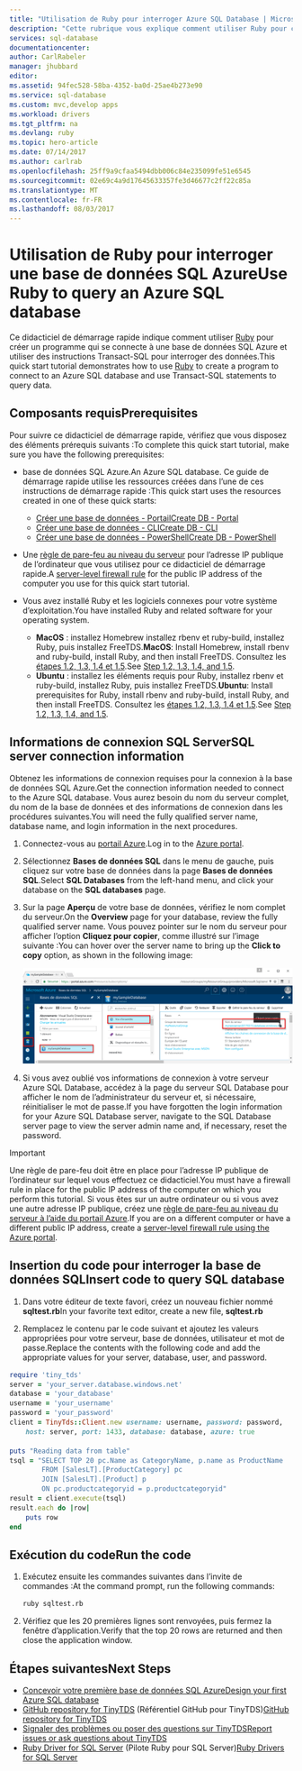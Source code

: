 ```yaml
---
title: "Utilisation de Ruby pour interroger Azure SQL Database | Microsoft Docs"
description: "Cette rubrique vous explique comment utiliser Ruby pour créer un programme qui se connecte à une base de données SQL Azure et l’interroger à l’aide d’instructions Transact-SQL."
services: sql-database
documentationcenter: 
author: CarlRabeler
manager: jhubbard
editor: 
ms.assetid: 94fec528-58ba-4352-ba0d-25ae4b273e90
ms.service: sql-database
ms.custom: mvc,develop apps
ms.workload: drivers
ms.tgt_pltfrm: na
ms.devlang: ruby
ms.topic: hero-article
ms.date: 07/14/2017
ms.author: carlrab
ms.openlocfilehash: 25ff9a9cfaa5494dbb006c84e235099fe51e6545
ms.sourcegitcommit: 02e69c4a9d17645633357fe3d46677c2ff22c85a
ms.translationtype: MT
ms.contentlocale: fr-FR
ms.lasthandoff: 08/03/2017
---
```

# <a name="use-ruby-to-query-an-azure-sql-database"></a><span data-ttu-id="db640-103">Utilisation de Ruby pour interroger une base de données SQL Azure</span><span class="sxs-lookup"><span data-stu-id="db640-103">Use Ruby to query an Azure SQL database</span></span>

<span data-ttu-id="db640-104">Ce didacticiel de démarrage rapide indique comment utiliser [Ruby](https://www.ruby-lang.org) pour créer un programme qui se connecte à une base de données SQL Azure et utiliser des instructions Transact-SQL pour interroger des données.</span><span class="sxs-lookup"><span data-stu-id="db640-104">This quick start tutorial demonstrates how to use [Ruby](https://www.ruby-lang.org) to create a program to connect to an Azure SQL database and use Transact-SQL statements to query data.</span></span>

## <a name="prerequisites"></a><span data-ttu-id="db640-105">Composants requis</span><span class="sxs-lookup"><span data-stu-id="db640-105">Prerequisites</span></span>

<span data-ttu-id="db640-106">Pour suivre ce didacticiel de démarrage rapide, vérifiez que vous disposez des éléments prérequis suivants :</span><span class="sxs-lookup"><span data-stu-id="db640-106">To complete this quick start tutorial, make sure you have the following prerequisites:</span></span>

- <span data-ttu-id="db640-107">base de données SQL Azure.</span><span class="sxs-lookup"><span data-stu-id="db640-107">An Azure SQL database.</span></span> <span data-ttu-id="db640-108">Ce guide de démarrage rapide utilise les ressources créées dans l’une de ces instructions de démarrage rapide :</span><span class="sxs-lookup"><span data-stu-id="db640-108">This quick start uses the resources created in one of these quick starts:</span></span> 

   - [<span data-ttu-id="db640-109">Créer une base de données - Portail</span><span class="sxs-lookup"><span data-stu-id="db640-109">Create DB - Portal</span></span>](sql-database-get-started-portal.md)
   - [<span data-ttu-id="db640-110">Créer une base de données - CLI</span><span class="sxs-lookup"><span data-stu-id="db640-110">Create DB - CLI</span></span>](sql-database-get-started-cli.md)
   - [<span data-ttu-id="db640-111">Créer une base de données - PowerShell</span><span class="sxs-lookup"><span data-stu-id="db640-111">Create DB - PowerShell</span></span>](sql-database-get-started-powershell.md)

- <span data-ttu-id="db640-112">Une [règle de pare-feu au niveau du serveur](sql-database-get-started-portal.md#create-a-server-level-firewall-rule) pour l’adresse IP publique de l’ordinateur que vous utilisez pour ce didacticiel de démarrage rapide.</span><span class="sxs-lookup"><span data-stu-id="db640-112">A [server-level firewall rule](sql-database-get-started-portal.md#create-a-server-level-firewall-rule) for the public IP address of the computer you use for this quick start tutorial.</span></span>
- <span data-ttu-id="db640-113">Vous avez installé Ruby et les logiciels connexes pour votre système d’exploitation.</span><span class="sxs-lookup"><span data-stu-id="db640-113">You have installed Ruby and related software for your operating system.</span></span>
    - <span data-ttu-id="db640-114">**MacOS** : installez Homebrew installez rbenv et ruby-build, installez Ruby, puis installez FreeTDS.</span><span class="sxs-lookup"><span data-stu-id="db640-114">**MacOS**: Install Homebrew, install rbenv and ruby-build, install Ruby, and then install FreeTDS.</span></span> <span data-ttu-id="db640-115">Consultez les [étapes 1.2, 1.3, 1.4 et 1.5](https://www.microsoft.com/sql-server/developer-get-started/ruby/mac/).</span><span class="sxs-lookup"><span data-stu-id="db640-115">See [Step 1.2, 1.3, 1.4, and 1.5](https://www.microsoft.com/sql-server/developer-get-started/ruby/mac/).</span></span>
    - <span data-ttu-id="db640-116">**Ubuntu** : installez les éléments requis pour Ruby, installez rbenv et ruby-build, installez Ruby, puis installez FreeTDS.</span><span class="sxs-lookup"><span data-stu-id="db640-116">**Ubuntu**: Install prerequisites for Ruby, install rbenv and ruby-build, install Ruby, and then install FreeTDS.</span></span> <span data-ttu-id="db640-117">Consultez les [étapes 1.2, 1.3, 1.4 et 1.5](https://www.microsoft.com/sql-server/developer-get-started/ruby/ubuntu/).</span><span class="sxs-lookup"><span data-stu-id="db640-117">See [Step 1.2, 1.3, 1.4, and 1.5](https://www.microsoft.com/sql-server/developer-get-started/ruby/ubuntu/).</span></span>

## <a name="sql-server-connection-information"></a><span data-ttu-id="db640-118">Informations de connexion SQL Server</span><span class="sxs-lookup"><span data-stu-id="db640-118">SQL server connection information</span></span>

<span data-ttu-id="db640-119">Obtenez les informations de connexion requises pour la connexion à la base de données SQL Azure.</span><span class="sxs-lookup"><span data-stu-id="db640-119">Get the connection information needed to connect to the Azure SQL database.</span></span> <span data-ttu-id="db640-120">Vous aurez besoin du nom du serveur complet, du nom de la base de données et des informations de connexion dans les procédures suivantes.</span><span class="sxs-lookup"><span data-stu-id="db640-120">You will need the fully qualified server name, database name, and login information in the next procedures.</span></span>

1. <span data-ttu-id="db640-121">Connectez-vous au [portail Azure](https://portal.azure.com/).</span><span class="sxs-lookup"><span data-stu-id="db640-121">Log in to the [Azure portal](https://portal.azure.com/).</span></span>
2. <span data-ttu-id="db640-122">Sélectionnez **Bases de données SQL** dans le menu de gauche, puis cliquez sur votre base de données dans la page **Bases de données SQL**.</span><span class="sxs-lookup"><span data-stu-id="db640-122">Select **SQL Databases** from the left-hand menu, and click your database on the **SQL databases** page.</span></span> 
3. <span data-ttu-id="db640-123">Sur la page **Aperçu** de votre base de données, vérifiez le nom complet du serveur.</span><span class="sxs-lookup"><span data-stu-id="db640-123">On the **Overview** page for your database, review the fully qualified server name.</span></span> <span data-ttu-id="db640-124">Vous pouvez pointer sur le nom du serveur pour afficher l’option **Cliquez pour copier**, comme illustré sur l’image suivante :</span><span class="sxs-lookup"><span data-stu-id="db640-124">You can hover over the server name to bring up the **Click to copy** option, as shown in the following image:</span></span>

   ![server-name](./media/sql-database-connect-query-dotnet/server-name.png) 

4. <span data-ttu-id="db640-126">Si vous avez oublié vos informations de connexion à votre serveur Azure SQL Database, accédez à la page du serveur SQL Database pour afficher le nom de l’administrateur du serveur et, si nécessaire, réinitialiser le mot de passe.</span><span class="sxs-lookup"><span data-stu-id="db640-126">If you have forgotten the login information for your Azure SQL Database server, navigate to the SQL Database server page to view the server admin name and, if necessary, reset the password.</span></span>

> [!IMPORTANT]
> <span data-ttu-id="db640-127">Une règle de pare-feu doit être en place pour l’adresse IP publique de l’ordinateur sur lequel vous effectuez ce didacticiel.</span><span class="sxs-lookup"><span data-stu-id="db640-127">You must have a firewall rule in place for the public IP address of the computer on which you perform this tutorial.</span></span> <span data-ttu-id="db640-128">Si vous êtes sur un autre ordinateur ou si vous avez une autre adresse IP publique, créez une [règle de pare-feu au niveau du serveur à l’aide du portail Azure](sql-database-get-started-portal.md#create-a-server-level-firewall-rule).</span><span class="sxs-lookup"><span data-stu-id="db640-128">If you are on a different computer or have a different public IP address, create a [server-level firewall rule using the Azure portal](sql-database-get-started-portal.md#create-a-server-level-firewall-rule).</span></span> 

## <a name="insert-code-to-query-sql-database"></a><span data-ttu-id="db640-129">Insertion du code pour interroger la base de données SQL</span><span class="sxs-lookup"><span data-stu-id="db640-129">Insert code to query SQL database</span></span>

1. <span data-ttu-id="db640-130">Dans votre éditeur de texte favori, créez un nouveau fichier nommé **sqltest.rb**</span><span class="sxs-lookup"><span data-stu-id="db640-130">In your favorite text editor, create a new file, **sqltest.rb**</span></span>

2. <span data-ttu-id="db640-131">Remplacez le contenu par le code suivant et ajoutez les valeurs appropriées pour votre serveur, base de données, utilisateur et mot de passe.</span><span class="sxs-lookup"><span data-stu-id="db640-131">Replace the contents with the following code and add the appropriate values for your server, database, user, and password.</span></span>

```ruby
require 'tiny_tds'
server = 'your_server.database.windows.net'
database = 'your_database'
username = 'your_username'
password = 'your_password'
client = TinyTds::Client.new username: username, password: password, 
    host: server, port: 1433, database: database, azure: true

puts "Reading data from table"
tsql = "SELECT TOP 20 pc.Name as CategoryName, p.name as ProductName
        FROM [SalesLT].[ProductCategory] pc
        JOIN [SalesLT].[Product] p
        ON pc.productcategoryid = p.productcategoryid"
result = client.execute(tsql)
result.each do |row|
    puts row
end
```

## <a name="run-the-code"></a><span data-ttu-id="db640-132">Exécution du code</span><span class="sxs-lookup"><span data-stu-id="db640-132">Run the code</span></span>

1. <span data-ttu-id="db640-133">Exécutez ensuite les commandes suivantes dans l’invite de commandes :</span><span class="sxs-lookup"><span data-stu-id="db640-133">At the command prompt, run the following commands:</span></span>

   ```bash
   ruby sqltest.rb
   ```

2. <span data-ttu-id="db640-134">Vérifiez que les 20 premières lignes sont renvoyées, puis fermez la fenêtre d’application.</span><span class="sxs-lookup"><span data-stu-id="db640-134">Verify that the top 20 rows are returned and then close the application window.</span></span>


## <a name="next-steps"></a><span data-ttu-id="db640-135">Étapes suivantes</span><span class="sxs-lookup"><span data-stu-id="db640-135">Next Steps</span></span>
- [<span data-ttu-id="db640-136">Concevoir votre première base de données SQL Azure</span><span class="sxs-lookup"><span data-stu-id="db640-136">Design your first Azure SQL database</span></span>](sql-database-design-first-database.md)
- <span data-ttu-id="db640-137">[GitHub repository for TinyTDS](https://github.com/rails-sqlserver/tiny_tds) (Référentiel GitHub pour TinyTDS)</span><span class="sxs-lookup"><span data-stu-id="db640-137">[GitHub repository for TinyTDS](https://github.com/rails-sqlserver/tiny_tds)</span></span>
- [<span data-ttu-id="db640-138">Signaler des problèmes ou poser des questions sur TinyTDS</span><span class="sxs-lookup"><span data-stu-id="db640-138">Report issues or ask questions about TinyTDS</span></span>](https://github.com/rails-sqlserver/tiny_tds/issues)
- <span data-ttu-id="db640-139">[Ruby Driver for SQL Server](https://docs.microsoft.com/sql/connect/ruby/ruby-driver-for-sql-server/) (Pilote Ruby pour SQL Server)</span><span class="sxs-lookup"><span data-stu-id="db640-139">[Ruby Drivers for SQL Server](https://docs.microsoft.com/sql/connect/ruby/ruby-driver-for-sql-server/)</span></span>
